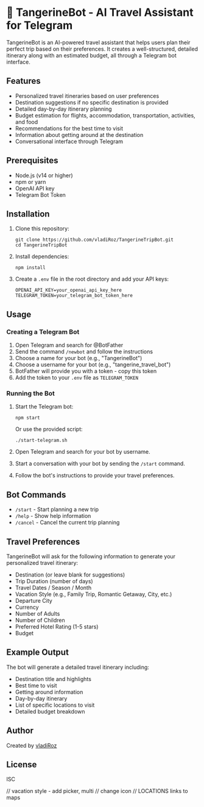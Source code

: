 # 🍊 TangerineBot - AI Travel Assistant for Telegram

TangerineBot is an AI-powered travel assistant that helps users plan their perfect trip based on their preferences. It creates a well-structured, detailed itinerary along with an estimated budget, all through a Telegram bot interface.

## Features

- Personalized travel itineraries based on user preferences
- Destination suggestions if no specific destination is provided
- Detailed day-by-day itinerary planning
- Budget estimation for flights, accommodation, transportation, activities, and food
- Recommendations for the best time to visit
- Information about getting around at the destination
- Conversational interface through Telegram

## Prerequisites

- Node.js (v14 or higher)
- npm or yarn
- OpenAI API key
- Telegram Bot Token

## Installation

1. Clone this repository:
   ```
   git clone https://github.com/vladiRoz/TangerineTripBot.git
   cd TangerineTripBot
   ```

2. Install dependencies:
   ```
   npm install
   ```

3. Create a `.env` file in the root directory and add your API keys:
   ```
   OPENAI_API_KEY=your_openai_api_key_here
   TELEGRAM_TOKEN=your_telegram_bot_token_here
   ```

## Usage

### Creating a Telegram Bot

1. Open Telegram and search for @BotFather
2. Send the command `/newbot` and follow the instructions
3. Choose a name for your bot (e.g., "TangerineBot")
4. Choose a username for your bot (e.g., "tangerine_travel_bot")
5. BotFather will provide you with a token - copy this token
6. Add the token to your `.env` file as `TELEGRAM_TOKEN`

### Running the Bot

1. Start the Telegram bot:
   ```
   npm start
   ```
   
   Or use the provided script:
   ```
   ./start-telegram.sh
   ```

2. Open Telegram and search for your bot by username.

3. Start a conversation with your bot by sending the `/start` command.

4. Follow the bot's instructions to provide your travel preferences.

## Bot Commands

- `/start` - Start planning a new trip
- `/help` - Show help information
- `/cancel` - Cancel the current trip planning

## Travel Preferences

TangerineBot will ask for the following information to generate your personalized travel itinerary:

- Destination (or leave blank for suggestions)
- Trip Duration (number of days)
- Travel Dates / Season / Month
- Vacation Style (e.g., Family Trip, Romantic Getaway, City, etc.)
- Departure City
- Currency
- Number of Adults
- Number of Children
- Preferred Hotel Rating (1-5 stars)
- Budget

## Example Output

The bot will generate a detailed travel itinerary including:

- Destination title and highlights
- Best time to visit
- Getting around information
- Day-by-day itinerary
- List of specific locations to visit
- Detailed budget breakdown

## Author

Created by [vladiRoz](https://github.com/vladiRoz)

## License

ISC 




// vacation style - add picker, multi
// change icon
// LOCATIONS links to maps

